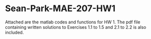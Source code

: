# Sean-Park-MAE-207-HW1

Attached are the matlab codes and functions for HW 1. The pdf file containing written solutions to Exercises 1.1 to 1.5 and 2.1 to 2.2 is also included. 
